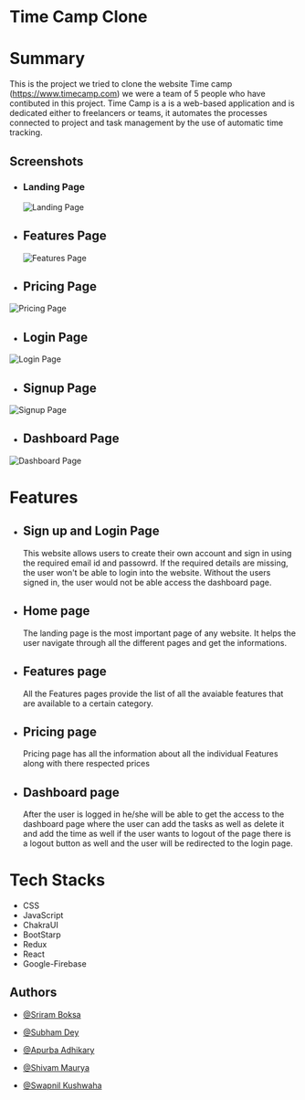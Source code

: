 # Time Camp Clone

# Summary

This is the project we tried to clone the website Time camp (https://www.timecamp.com) we were a team of 5 people who have contibuted in this project. Time Camp is a is a web-based application and is dedicated either to freelancers or teams, it automates the processes connected to project and task management by the use of automatic time tracking.
​

## Screenshots

- ### Landing Page

  ![Landing Page]([https://i.ibb.co/27bSjG7/Screenshot-254.png](https://user-images.githubusercontent.com/40628582/194738750-2cf5f132-cc8e-4242-8688-cbc57f2699cb.mp4))
  ​

- ## Features Page

  ![Features Page](https://i.ibb.co/SPcv0LL/Screenshot-255.png)

- ## Pricing Page

![Pricing Page](https://i.ibb.co/7NpXm7H/Screenshot-256.png)

- ## Login Page

![Login Page](https://i.ibb.co/89BnJrW/Screenshot-257.png)

- ## Signup Page

![Signup Page](https://i.ibb.co/fCsTyZW/Screenshot-258.png)

- ## Dashboard Page

![Dashboard Page](https://i.ibb.co/d07Tw59/Screenshot-259.png)

# Features

- ## Sign up and Login Page
  This website allows users to create their own account and sign in using the required email id and passowrd. If the required details are missing, the user won't be able to login into the website. Without the users signed in, the user would not be able access the dashboard page.
- ## Home page
  The landing page is the most important page of any website. It helps the user navigate through all the different pages and get the informations.
- ## Features page
  All the Features pages provide the list of all the avaiable features that are available to a certain category.
- ## Pricing page
  Pricing page has all the information about all the individual Features along with there respected prices
- ## Dashboard page
  After the user is logged in he/she will be able to get the access to the dashboard page where the user can add the tasks as well as delete it and add the time as well if the user wants to logout of the page there is a logout button as well and the user will be redirected to the login page.
  ​

# Tech Stacks

- CSS
- JavaScript
- ChakraUI
- BootStarp
- Redux
- React
- Google-Firebase

## Authors

- [@Sriram Boksa](https://github.com/ssksds)
- [@Subham Dey](https://github.com/jstgrowup)
- [@Apurba Adhikary](https://github.com/itsApurba)
- [@Shivam Maurya](https://github.com/shivam0626)
- [@Swapnil Kushwaha](https://github.com/Swapnil-kus-1503)

  ​
